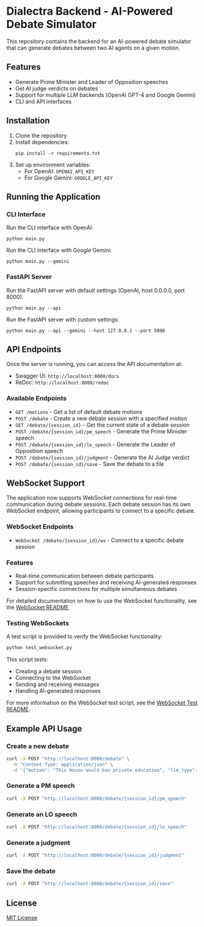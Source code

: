 # Dialectra Backend - AI-Powered Debate Simulator

This repository contains the backend for an AI-powered debate simulator that can generate debates between two AI agents on a given motion.

## Features

- Generate Prime Minister and Leader of Opposition speeches
- Get AI judge verdicts on debates
- Support for multiple LLM backends (OpenAI GPT-4 and Google Gemini)
- CLI and API interfaces

## Installation

1. Clone the repository
2. Install dependencies:
   ```
   pip install -r requirements.txt
   ```
3. Set up environment variables:
   - For OpenAI: `OPENAI_API_KEY`
   - For Google Gemini: `GOOGLE_API_KEY`

## Running the Application

### CLI Interface

Run the CLI interface with OpenAI:
```
python main.py
```

Run the CLI interface with Google Gemini:
```
python main.py --gemini
```

### FastAPI Server

Run the FastAPI server with default settings (OpenAI, host 0.0.0.0, port 8000):
```
python main.py --api
```

Run the FastAPI server with custom settings:
```
python main.py --api --gemini --host 127.0.0.1 --port 5000
```

## API Endpoints

Once the server is running, you can access the API documentation at:
- Swagger UI: `http://localhost:8000/docs`
- ReDoc: `http://localhost:8000/redoc`

### Available Endpoints

- `GET /motions` - Get a list of default debate motions
- `POST /debate` - Create a new debate session with a specified motion
- `GET /debate/{session_id}` - Get the current state of a debate session
- `POST /debate/{session_id}/pm_speech` - Generate the Prime Minister speech
- `POST /debate/{session_id}/lo_speech` - Generate the Leader of Opposition speech
- `POST /debate/{session_id}/judgment` - Generate the AI Judge verdict
- `POST /debate/{session_id}/save` - Save the debate to a file

## WebSocket Support

The application now supports WebSocket connections for real-time communication during debate sessions. Each debate session has its own WebSocket endpoint, allowing participants to connect to a specific debate.

### WebSocket Endpoints

- `WebSocket /debate/{session_id}/ws` - Connect to a specific debate session

### Features

- Real-time communication between debate participants
- Support for submitting speeches and receiving AI-generated responses
- Session-specific connections for multiple simultaneous debates

For detailed documentation on how to use the WebSocket functionality, see the [WebSocket README](websocket/README.md).

### Testing WebSockets

A test script is provided to verify the WebSocket functionality:

```bash
python test_websocket.py
```

This script tests:
- Creating a debate session
- Connecting to the WebSocket
- Sending and receiving messages
- Handling AI-generated responses

For more information on the WebSocket test script, see the [WebSocket Test README](websocket_test_readme.md).

## Example API Usage

### Create a new debate

```bash
curl -X POST "http://localhost:8000/debate" \
  -H "Content-Type: application/json" \
  -d '{"motion": "This House would ban private education", "llm_type": "openai"}'
```

### Generate a PM speech

```bash
curl -X POST "http://localhost:8000/debate/{session_id}/pm_speech"
```

### Generate an LO speech

```bash
curl -X POST "http://localhost:8000/debate/{session_id}/lo_speech"
```

### Generate a judgment

```bash
curl -X POST "http://localhost:8000/debate/{session_id}/judgment"
```

### Save the debate

```bash
curl -X POST "http://localhost:8000/debate/{session_id}/save"
```

## License

[MIT License](LICENSE)
